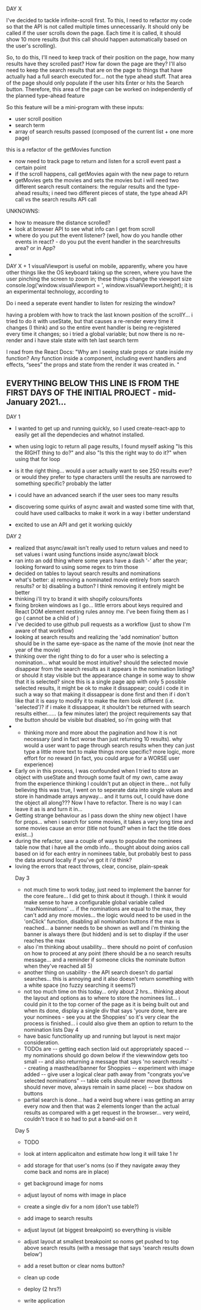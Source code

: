 DAY X

I've decided to tackle infinite-scroll first. To this, I need to refactor my code so that the API is not called multiple times unnecessarily. It should only be called if the user scrolls down the page. Each time it is called, it should show 10 more results (but this call should happen automatically based on the user's scrolling).

So, to do this, I'll need to keep track of their position on the page, how many results have they scrolled past? How far down the page are they? I'll also need to keep the search results that are on the page to things that have actually had a full search executed for... not the type ahead stuff. That area of the page should only populate if the user hits Enter or hits the Search button. Therefore, this area of the page can be worked on independently of the planned type-ahead feature

So this feature will be a mini-program with these inputs:
- user scroll position
- search term
- array of search results passed (composed of the current list + one more page)

this is a refactor of the getMovies function
- now need to track page to return and listen for a scroll event past a certain point
- if the scroll happens, call getMovies again with the new page to return
- getMovies gets the movies and sets the movies but i will need two different search result containers: the regular results and the type-ahead results; i need two different pieces of state, the type ahead API call vs the search results API call 

UNKNOWNS:
- how to measure the distance scrolled? 
- look at browser API to see what info can I get from scroll
- where do you put the event listener? (well, how do you handle other events in react? - do you put the event handler in the searchresults area? or in App? 
- 

DAY X + 1
visualViewport is useful on mobile, apparently, where you have other things like the OS keyboard taking up the screen, where you have the user pinching the screen to zoom in; these things change the viewport size
console.log('window.visualViewport = ', window.visualViewport.height);
it is an experimental technology, according to 

Do i need a seperate event handler to listen for resizing the window?

having a problem with how to track the last known position of the scrollY... i tried to do it with useState, but that
causes a re-render every time it changes (I think) and so the entire event handler is being re-registered every time it changes;
so i tried a global variable; but now there is no re-render and i have stale state with teh last search term

I read from the React Docs: "Why am I seeing stale props or state inside my function?
Any function inside a component, including event handlers and effects, “sees” the props and state from the render it was created in. "



EVERYTHING BELOW THIS LINE IS FROM THE FIRST DAYS OF THE INITIAL PROJECT - mid-January 2021...
----------------------------------------------------------------------------------------------
DAY 1
- I wanted to get up and running quickly, so I used create-react-app to easily get all the dependecies and whatnot installed.
- when using logic to return all page results, I found myself asking "Is this the RIGHT thing to do?" and also "Is this the right way to do it?" when using that for loop
- is it the right thing... would a user actually want to see 250 results ever? or would they prefer to type characters until the results are narrowed to something specific? probably the latter
- i could have an advanced search if the user sees too many results
- discovering some quirks of async await and wasted some time with that, could have used callbacks to make it work in a way i better understand

- excited to use an API and get it working quickly


DAY 2
- realized that async/await isn't really used to return values and need to set values i want using functions inside async/await block
- ran into an odd thing where some years have a dash '-' after the year; looking forward to using some regex to trim those
- decided on tables to layout search results and nominations
- what's better: a) removing a nominated movie entirely from search results? or b) disabling a button? I think removing it entirely might be better
- thinking i'll try to brand it with shopify colours/fonts
- fixing broken windows as I go... little errors about keys required and React DOM element nesting rules annoy me. I've been fixing them as I go (<tr> cannot be a child of <table>)
- i've decided to use github pull requests as a workflow (just to show I'm aware of that workflow)
- looking at search results and realizing the 'add nomination' button should be in the same eye-space as the name of the movie (not near the year of the movie)
- thinking over the right thing to do for a user who is selecting a nomination... what would be most intuitive? should the selected movie disappear from the search results as it appears in the nomination listing? or should it stay visible but the appearance change in some way to show that it is selected? since this is a single page app with only 5 possible selected results, it might be ok to make it dissappear; could i code it in such a way so that making it dissappear is done first and then if i don't like that it is easy to modify it to make the item look different (i.e. 'selected')? if i make it dissappear, it shouldn't be returned with search results either...... (a few minutes later) the project requirements say that the button should be visible but disabled, so i'm going with that
- - thinking more and more about the pagination and how it is not necessary (and in fact worse than just returning 10 results). why would a user want to page through search results when they can just type a little more text to make things more specific? more logic, more effort for no reward (in fact, you could argue for a WORSE user experience)
- Early on in this process, I was confounded when I tried to store an object with useState and through some fault of my own, came away from the experience thinking I couldn't put an object in there... not fully believing this was true, I went on to seperate data into single values and store in handmade arrays anyway... and it turns out, I could have done the object all along??? Now I have to refactor. There is no way I can leave it as is and turn it in...
- Getting strange behaviour as I pass down the shiny new object I have for props... when i search for some movies, it takes a very long time and some movies cause an error (title not found? when in fact the title does exist...)
- during the refactor, saw a couple of ways to populate the nominees table now that i have all the omdb info... thought about doing axios call based on id for each entry in nominees table, but probably best to pass the data around locally if you've got it i'd think?
- loving the errors that react throws, clear, concise, plain-speak

Day 3
- not much time to work today, just need to implement the banner for the core feature... I did get to think about it though. I think it would make sense to have a configurable global variable called 'maxNominations' ... if the nominations are equal to the max, they can't add any more movies... the logic would need to be used in the 'onClick' function, disabling all nomination buttons if the max is reached... a banner needs to be shown as well and i'm thinking the banner is always there (but hidden) and is set to display if the user reaches the max
- also i'm thinking about usability... there should no point of confusion on how to proceed at any point (there should be a no search results message... and a reminder if someone clicks the nominate button when they've reached all 5)
- another thing on usability - the API search doesn't do partial searches... this is annoying and it also doesn't return something with a white space (no fuzzy searching it seems?)
- not too much time on this today... only about 2 hrs... thinking about the layout and options as to where to store the nominees list... i could pin it to the top corner of the page as it is being built out and when its done, display a single div that says 'youre done, here are your nominees - see you at the Shoppies' so it's very clear the process is finished... i could also give them an option to return to the nomination lists
Day 4
- have basic functionality up and running but layout is next major consideration. 
- TODOs are 
-- getting each section laid out appropriately spaced 
-- my nominations should go down below if the viewwindow gets too small
-- and also returning a message that says 'no search results'
-- creating a masthead/banner for Shoppies
-- experiment with image added
-- give user a logical clear path away from "congrats you've selected nominations"
-- table cells should never move (buttons should never move, always remain in same place)
-- box shadow on buttons
- partial search is done... had a weird bug where i was getting an array every now and then that was 2 elements longer than the actual results as compared with a get request in the browser... very weird, couldn't trace it so had to put a band-aid on it

Day 5
- TODO
- look at intern applicaiton and estimate how long it will take 1 hr
- add storage for that user's noms (so if they navigate away they come back and noms are in place)
- get background image for noms
- adjust layout of noms with image in place
- create a single div for a nom (don't use table?)
- add image to search results
- adjust layout (at biggest breakpoint) so everything is visible
- adjust layout at smallest breakpoint so noms get pushed to top above search results (with a message that says 'search results down below')
- add a reset button or clear noms button?
- clean up code

- deploy (2 hrs?)

- write application